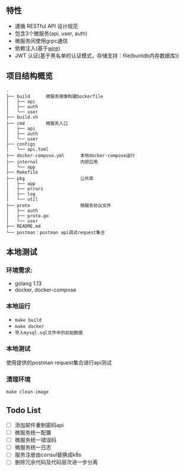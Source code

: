 ## 特性

- 遵循 RESTful API 设计规范
- 包含3个微服务(api, user, auth)
- 微服务间使用grpc通信
- 依赖注入(基于[wire](https://github.com/google/wire))
- JWT 认证(基于黑名单的认证模式，存储支持：file(buntdb内存数据库))

## 项目结构概览

```shell
.
├── build      微服务镜像构建Dockerfile
│   ├── api
│   ├── auth
│   └── user
├── build.sh
├── cmd        微服务入口
│   ├── api
│   ├── auth
│   └── user
├── configs
│   └── api.toml
├── docker-compose.yml      本地docker-compose运行
├── internal                内部应用
│   └── app
├── Makefile
├── pkg                     公共库
│   ├── app
│   ├── errors
│   ├── log
│   └── util
├── proto                   微服务协议文件
│   ├── auth
│   ├── proto.go
│   └── user
├── README.md
└── postman：postman api调试request集合
```

## 本地测试

### 环境需求:

* golang 1.13
* docker, docker-compose

### 本地运行

* `make build`
* `make docker`
* `导入mysql.sql文件中的初始数据`

### 本地测试

使用提供的postman request集合进行api测试

### 清理环境

`make clean-image`

## Todo List

- [ ] 添加邮件重制密码api
- [ ] 微服务统一配置
- [ ] 微服务统一错误码
- [ ] 微服务统一日志
- [ ] 服务注册由consul替换成k8s
- [ ] 删除冗余代码及代码层次进一步分离